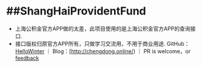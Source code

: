 ##ShangHaiProvidentFund
===
- 上海公积金官方APP做的太差，此项目使用的是上海公积金官方APP的查询接口.
- 接口版权归原官方APP所有，只做学习交流用，不用于商业用途.
GitHub：[HelloWinter](https://github.com/HelloWinter) ｜ Blog：[http://chengdong.online/) ｜ PR is welcome，or [feedback](cdengong@gmail.com)

